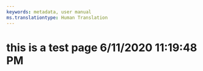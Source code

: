 ```yaml
---
keywords: metadata, user manual
ms.translationtype: Human Translation
---
```

# this is a test page 6/11/2020 11:19:48 PM